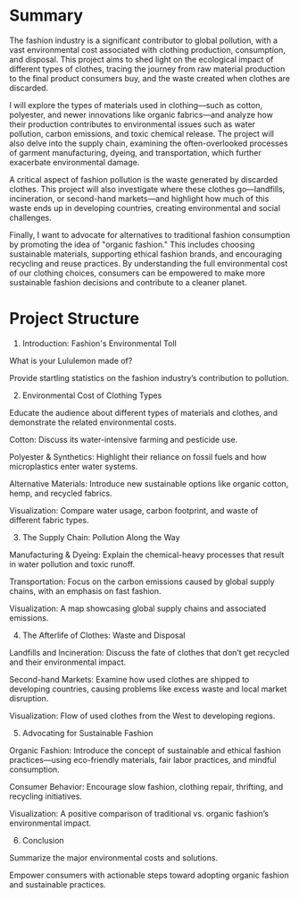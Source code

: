 # Summary
The fashion industry is a significant contributor to global pollution, with a vast environmental cost associated with clothing production, consumption, and disposal. This project aims to shed light on the ecological impact of different types of clothes, tracing the journey from raw material production to the final product consumers buy, and the waste created when clothes are discarded.

I will explore the types of materials used in clothing—such as cotton, polyester, and newer innovations like organic fabrics—and analyze how their production contributes to environmental issues such as water pollution, carbon emissions, and toxic chemical release. The project will also delve into the supply chain, examining the often-overlooked processes of garment manufacturing, dyeing, and transportation, which further exacerbate environmental damage.

A critical aspect of fashion pollution is the waste generated by discarded clothes. This project will also investigate where these clothes go—landfills, incineration, or second-hand markets—and highlight how much of this waste ends up in developing countries, creating environmental and social challenges.

Finally, I want to advocate for alternatives to traditional fashion consumption by promoting the idea of "organic fashion." This includes choosing sustainable materials, supporting ethical fashion brands, and encouraging recycling and reuse practices. By understanding the full environmental cost of our clothing choices, consumers can be empowered to make more sustainable fashion decisions and contribute to a cleaner planet.

# Project Structure
1. Introduction: Fashion's Environmental Toll

What is your Lululemon made of?

Provide startling statistics on the fashion industry’s contribution to pollution.

2. Environmental Cost of Clothing Types

Educate the audience about different types of materials and clothes, and demonstrate the related environmental costs.

Cotton: Discuss its water-intensive farming and pesticide use.

Polyester & Synthetics: Highlight their reliance on fossil fuels and how microplastics enter water systems.

Alternative Materials: Introduce new sustainable options like organic cotton, hemp, and recycled fabrics.

Visualization: Compare water usage, carbon footprint, and waste of different fabric types.

3. The Supply Chain: Pollution Along the Way

Manufacturing & Dyeing: Explain the chemical-heavy processes that result in water pollution and toxic runoff.

Transportation: Focus on the carbon emissions caused by global supply chains, with an emphasis on fast fashion.

Visualization: A map showcasing global supply chains and associated emissions.

4. The Afterlife of Clothes: Waste and Disposal

Landfills and Incineration: Discuss the fate of clothes that don’t get recycled and their environmental impact.

Second-hand Markets: Examine how used clothes are shipped to developing countries, causing problems like excess waste and local market disruption.

Visualization: Flow of used clothes from the West to developing regions.

5. Advocating for Sustainable Fashion

Organic Fashion: Introduce the concept of sustainable and ethical fashion practices—using eco-friendly materials, fair labor practices, and mindful consumption.

Consumer Behavior: Encourage slow fashion, clothing repair, thrifting, and recycling initiatives.

Visualization: A positive comparison of traditional vs. organic fashion’s environmental impact.

6. Conclusion

Summarize the major environmental costs and solutions.

Empower consumers with actionable steps toward adopting organic fashion and sustainable practices.
